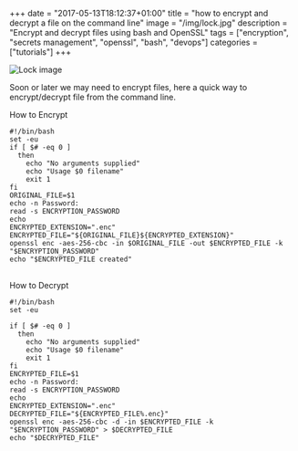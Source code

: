 +++
date = "2017-05-13T18:12:37+01:00"
title = "how to encrypt and decrypt a file on the command line"
image = "/img/lock.jpg"
description = "Encrypt and decrypt files using bash and OpenSSL"
tags = ["encryption", "secrets management", "openssl", "bash", "devops"]
categories = ["tutorials"]
+++

![Lock image](/img/lock.jpg)

Soon or later we may need to encrypt files, here a quick way to encrypt/decrypt file from the command line.

How to Encrypt

<pre>
<code class="language-bash">#!/bin/bash
set -eu
if [ $# -eq 0 ]
  then
    echo "No arguments supplied"
    echo "Usage $0 filename"
    exit 1
fi
ORIGINAL_FILE=$1
echo -n Password: 
read -s ENCRYPTION_PASSWORD
echo
ENCRYPTED_EXTENSION=".enc"
ENCRYPTED_FILE="${ORIGINAL_FILE}${ENCRYPTED_EXTENSION}"
openssl enc -aes-256-cbc -in $ORIGINAL_FILE -out $ENCRYPTED_FILE -k "$ENCRYPTION_PASSWORD"
echo "$ENCRYPTED_FILE created"
</code>
</pre>

How to Decrypt

<pre>
<code class="language-bash">#!/bin/bash
set -eu

if [ $# -eq 0 ]
  then
    echo "No arguments supplied"
    echo "Usage $0 filename"
    exit 1
fi
ENCRYPTED_FILE=$1
echo -n Password:
read -s ENCRYPTION_PASSWORD
echo
ENCRYPTED_EXTENSION=".enc"
DECRYPTED_FILE="${ENCRYPTED_FILE%.enc}"
openssl enc -aes-256-cbc -d -in $ENCRYPTED_FILE -k "$ENCRYPTION_PASSWORD" > $DECRYPTED_FILE
echo "$DECRYPTED_FILE"
</code>
</pre>
